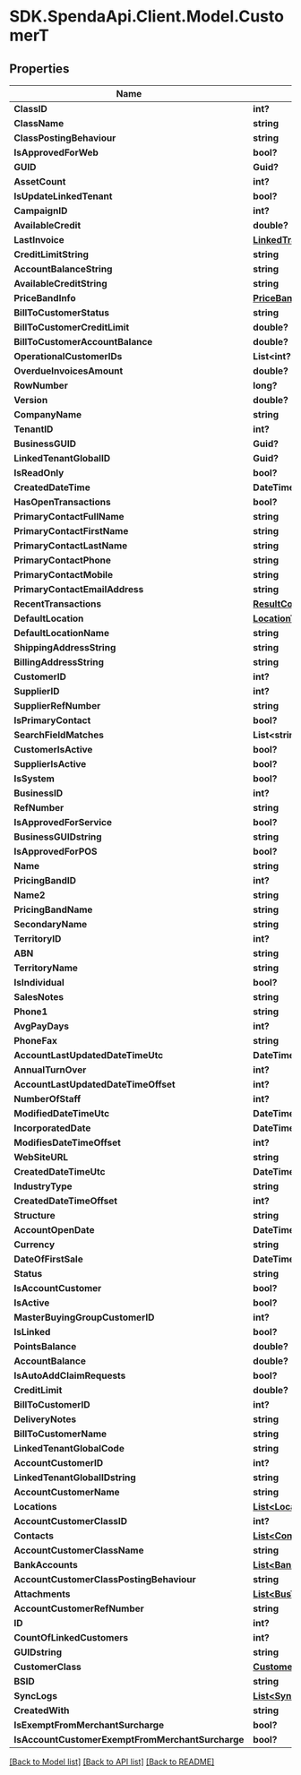 # SDK.SpendaApi.Client.Model.CustomerT
## Properties

Name | Type | Description | Notes
------------ | ------------- | ------------- | -------------
**ClassID** | **int?** |  | [optional] 
**ClassName** | **string** |  | [optional] 
**ClassPostingBehaviour** | **string** |  | [optional] 
**IsApprovedForWeb** | **bool?** |  | [optional] 
**GUID** | **Guid?** |  | [optional] 
**AssetCount** | **int?** |  | [optional] 
**IsUpdateLinkedTenant** | **bool?** |  | [optional] 
**CampaignID** | **int?** |  | [optional] 
**AvailableCredit** | **double?** |  | [optional] 
**LastInvoice** | [**LinkedTransactionT**](LinkedTransactionT.md) |  | [optional] 
**CreditLimitString** | **string** |  | [optional] 
**AccountBalanceString** | **string** |  | [optional] 
**AvailableCreditString** | **string** |  | [optional] 
**PriceBandInfo** | [**PriceBand**](PriceBand.md) |  | [optional] 
**BillToCustomerStatus** | **string** |  | [optional] 
**BillToCustomerCreditLimit** | **double?** |  | [optional] 
**BillToCustomerAccountBalance** | **double?** |  | [optional] 
**OperationalCustomerIDs** | **List&lt;int?&gt;** |  | [optional] 
**OverdueInvoicesAmount** | **double?** |  | [optional] 
**RowNumber** | **long?** |  | [optional] 
**Version** | **double?** |  | [optional] 
**CompanyName** | **string** |  | [optional] 
**TenantID** | **int?** |  | [optional] 
**BusinessGUID** | **Guid?** |  | [optional] 
**LinkedTenantGlobalID** | **Guid?** |  | [optional] 
**IsReadOnly** | **bool?** |  | [optional] 
**CreatedDateTime** | **DateTime?** |  | [optional] 
**HasOpenTransactions** | **bool?** |  | [optional] 
**PrimaryContactFullName** | **string** |  | [optional] 
**PrimaryContactFirstName** | **string** |  | [optional] 
**PrimaryContactLastName** | **string** |  | [optional] 
**PrimaryContactPhone** | **string** |  | [optional] 
**PrimaryContactMobile** | **string** |  | [optional] 
**PrimaryContactEmailAddress** | **string** |  | [optional] 
**RecentTransactions** | [**ResultCollectionOfCustomerTransT**](ResultCollectionOfCustomerTransT.md) |  | [optional] 
**DefaultLocation** | [**LocationT**](LocationT.md) |  | [optional] 
**DefaultLocationName** | **string** |  | [optional] 
**ShippingAddressString** | **string** |  | [optional] 
**BillingAddressString** | **string** |  | [optional] 
**CustomerID** | **int?** |  | [optional] 
**SupplierID** | **int?** |  | [optional] 
**SupplierRefNumber** | **string** |  | [optional] 
**IsPrimaryContact** | **bool?** |  | [optional] 
**SearchFieldMatches** | **List&lt;string&gt;** |  | [optional] 
**CustomerIsActive** | **bool?** |  | [optional] 
**SupplierIsActive** | **bool?** |  | [optional] 
**IsSystem** | **bool?** |  | [optional] 
**BusinessID** | **int?** |  | [optional] 
**RefNumber** | **string** |  | [optional] 
**IsApprovedForService** | **bool?** |  | [optional] 
**BusinessGUIDstring** | **string** |  | [optional] 
**IsApprovedForPOS** | **bool?** |  | [optional] 
**Name** | **string** |  | [optional] 
**PricingBandID** | **int?** |  | [optional] 
**Name2** | **string** |  | [optional] 
**PricingBandName** | **string** |  | [optional] 
**SecondaryName** | **string** |  | [optional] 
**TerritoryID** | **int?** |  | [optional] 
**ABN** | **string** |  | [optional] 
**TerritoryName** | **string** |  | [optional] 
**IsIndividual** | **bool?** |  | [optional] 
**SalesNotes** | **string** |  | [optional] 
**Phone1** | **string** |  | [optional] 
**AvgPayDays** | **int?** |  | [optional] 
**PhoneFax** | **string** |  | [optional] 
**AccountLastUpdatedDateTimeUtc** | **DateTime?** |  | [optional] 
**AnnualTurnOver** | **int?** |  | [optional] 
**AccountLastUpdatedDateTimeOffset** | **int?** |  | [optional] 
**NumberOfStaff** | **int?** |  | [optional] 
**ModifiedDateTimeUtc** | **DateTime?** |  | [optional] 
**IncorporatedDate** | **DateTime?** |  | [optional] 
**ModifiesDateTimeOffset** | **int?** |  | [optional] 
**WebSiteURL** | **string** |  | [optional] 
**CreatedDateTimeUtc** | **DateTime?** |  | [optional] 
**IndustryType** | **string** |  | [optional] 
**CreatedDateTimeOffset** | **int?** |  | [optional] 
**Structure** | **string** |  | [optional] 
**AccountOpenDate** | **DateTime?** |  | [optional] 
**Currency** | **string** |  | [optional] 
**DateOfFirstSale** | **DateTime?** |  | [optional] 
**Status** | **string** |  | [optional] 
**IsAccountCustomer** | **bool?** |  | [optional] 
**IsActive** | **bool?** |  | [optional] 
**MasterBuyingGroupCustomerID** | **int?** |  | [optional] 
**IsLinked** | **bool?** |  | [optional] 
**PointsBalance** | **double?** |  | [optional] 
**AccountBalance** | **double?** |  | [optional] 
**IsAutoAddClaimRequests** | **bool?** |  | [optional] 
**CreditLimit** | **double?** |  | [optional] 
**BillToCustomerID** | **int?** |  | [optional] 
**DeliveryNotes** | **string** |  | [optional] 
**BillToCustomerName** | **string** |  | [optional] 
**LinkedTenantGlobalCode** | **string** |  | [optional] 
**AccountCustomerID** | **int?** |  | [optional] 
**LinkedTenantGlobalIDstring** | **string** |  | [optional] 
**AccountCustomerName** | **string** |  | [optional] 
**Locations** | [**List&lt;LocationT&gt;**](LocationT.md) |  | [optional] 
**AccountCustomerClassID** | **int?** |  | [optional] 
**Contacts** | [**List&lt;ContactT&gt;**](ContactT.md) |  | [optional] 
**AccountCustomerClassName** | **string** |  | [optional] 
**BankAccounts** | [**List&lt;BankAccountT&gt;**](BankAccountT.md) |  | [optional] 
**AccountCustomerClassPostingBehaviour** | **string** |  | [optional] 
**Attachments** | [**List&lt;BusTransAttachmentT&gt;**](BusTransAttachmentT.md) |  | [optional] 
**AccountCustomerRefNumber** | **string** |  | [optional] 
**ID** | **int?** |  | [optional] 
**CountOfLinkedCustomers** | **int?** |  | [optional] 
**GUIDstring** | **string** |  | [optional] 
**CustomerClass** | [**CustomerClassT**](CustomerClassT.md) |  | [optional] 
**BSID** | **string** |  | [optional] 
**SyncLogs** | [**List&lt;SyncLogT&gt;**](SyncLogT.md) |  | [optional] 
**CreatedWith** | **string** |  | [optional] 
**IsExemptFromMerchantSurcharge** | **bool?** |  | [optional] 
**IsAccountCustomerExemptFromMerchantSurcharge** | **bool?** |  | [optional] 

[[Back to Model list]](../Models) [[Back to API list]](../Api) [[Back to README]](../README.md)

